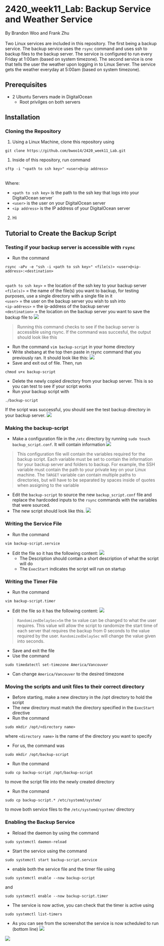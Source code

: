 # 2420_week11_Lab: Backup Service and Weather Service
By Brandon Woo and Frank Zhu
<br>
<br>Two Linux services are included in this repository. The first being a backup service. The backup service uses the `rsync` command and uses ssh to backup files to the backup server. The service is configured to run every Friday at 1:00am (based on system timezone). The second service is one that tells the user the weather upon logging in to Linux Server. The service gets the weather everyday at 5:00am (based on system timezone).



## Prerequisites
- 2 Ubuntu Servers made in DigitalOcean
  - Root privilges on both servers

## Installation

### Cloning the Repository
1. Using a Linux Machine, clone this repository using 
```
git clone https://github.com/bwoo14/2420_week11_Lab.git
```
1. Inside of this repository, run command 
```
sftp -i "<path to ssh key>" <user>@<ip address>
```
<br>Where: 
 - `<path to ssh key>` is the path to the ssh key that logs into your DigitalOcean server`
 - `<user>` is the user on your DigitalOcean server
 - `<ip address>` is the IP address of your DigitalOcean server
2. Hi


## Tutorial to Create the Backup Script

### Testing if your backup server is accessible with `rsync`
- Run the command 
```
rsync -aPv -e "ssh -i <path to ssh key>" <file(s)> <user>@<ip-address>:<destination>
```
  <br>`<path to ssh key>` = the location of the ssh key to your backup server
  <br>`<file(s)>` = the name of the file(s) you want to backup, for testing purposes, use a single directory with a single file in it
  <br>`<user>` = the user on the backup server you wish to ssh into
  <br>`<ip-address>` = the ip-address of the backup server
  <br>`<destination>` = the location on the backup server you want to save the backup file to
  ![](images/rsync_command.png)
  >Running this command checks to see if the backup server is accessible using rsync. If the command was succesful, the output should look like this
- Run the command `vim backup-script` in your home directory
- Write shebang at the top then paste in rsync command that you previously ran. It should look like this:
![](images/trsync.png)
- Save and exit out of file. Then, run 
```
chmod u+x backup-script
```
- Delete the newly copied directory from your backup server. This is so you can test to see if your script works
- Run your backup script with 
```
./backup-script
``` 
If the script was successful, you should see the test backup directory in your backup server.
![](images/rsyscrt.png)
### Making the backup-script
- Make a configuration file in the `/etc` directory by running `sudo touch backup_script.conf`. It will contain information
![](images/confsspng.png)
>This configuration file will contain the variables required for the backup script. Each variable must be set to contain the information for your backup server and folders to backup. For example, the SSH variable must contain the path to your private key on your Linux machine. The `TARGET` variable can contain multiple paths to directories, but will have to be separated by spaces inside of quotes when assigning to the variable
- Edit the `backup-script` to source the new `backup_script.conf` file and replace the hardcoded inputs to the `rsync` commands with the variables that were sourced.
- The new script should look like this.
![](images/newscr.png)


### Writing the Service File
- Run the command 
```
vim backup-script.service
```
- Edit the file so it has the following content:
![](images/servicefile.png)
  - The Description should contain a short description of what the script will do
  - The `ExecStart` indicates the script will run on startup

### Writing the Timer File
- Run the command 
```
vim backup-script.timer
```
- Edit the file so it has the following content:
![](images/timerfile.png)
>`RandomizedDelaySec=5m` the `5m` value can be changed to what the user requires. This value will allow the script to randomize the start time of each server that requires the backup from 0 seconds to the value required by the user. `RandomizedDelaySec` will change the value given into seconds.
- Save and exit the file
- Use the command 
```
sudo timedatectl set-timezone America/Vancouver
```
- Can change `America/Vancouver` to the desired timezone

### Moving the scripts and unit files to their correct directory
- Before starting, make a new directory in the /opt directory to hold the script 
- The new directory must match the directory specified in the `ExecStart` directive
- Run the command 
```
sudo mkdir /opt/<directory name>
``` 
where `<directory name>` is the name of the directory you want to specify
- For us, the command was 
```
sudo mkdir /opt/backup-script
```
- Run the command 
```
sudo cp backup-script /opt/backup-script
``` 
to move the script file into the newly created directory
- Run the command 
```
sudo cp backup-script.* /etc/systemd/system/
```
to move both service files to the `/etc/systemd/system/` directory

### Enabling the Backup Service
- Reload the daemon by using the command 
```
sudo systemctl daemon-reload
```
- Start the service using the command 
```
sudo systemctl start backup-script.service
```
- enable both the service file and the timer file using 
```
sudo systemctl enable --now backup-script
```
and 
```
sudo systemctl enable --now backup-script.timer
```
- The service is now active, you can check that the timer is active using 
```
sudo systemctl list-timers
```
- As you can see from the screenshot the service is now scheduled to run (bottom line)
![](images/timerlist.png)

![](images/test_rsync.png)


